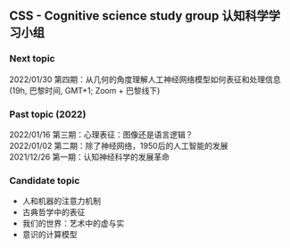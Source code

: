 ## CSS - Cognitive science study group 认知科学学习小组
  
### Next topic 

2022/01/30 第四期：从几何的角度理解人工神经网络模型如何表征和处理信息  
(19h, 巴黎时间, GMT+1; Zoom + 巴黎线下)

### Past topic (2022) 
2022/01/16 第三期：心理表征：图像还是语言逻辑？  
2022/01/02 第二期：除了神经网络，1950后的人工智能的发展  
2021/12/26 第一期：认知神经科学的发展革命 

### Candidate topic  
* 人和机器的注意力机制 
* 古典哲学中的表征
* 我们的世界：艺术中的虚与实 
* 意识的计算模型 
